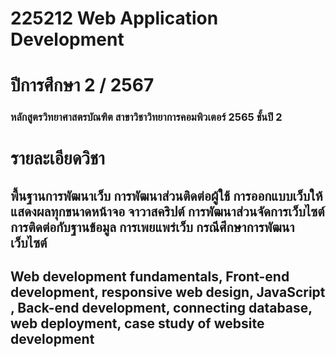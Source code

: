 # 225212 Web Application Development  
# ปีการศึกษา 2 / 2567
### หลักสูตรวิทยาศาสตรบัณฑิต สาขาวิชาวิทยาการคอมพิวเตอร์ 2565 ชั้นปี 2

# รายละเอียดวิชา
## พื้นฐานการพัฒนาเว็บ การพัฒนาส่วนติดต่อผู้ใช้ การออกแบบเว็บให้แสดงผลทุกขนาดหน้าจอ จาวาสคริปต์ การพัฒนาส่วนจัดการเว็บไซต์ การติดต่อกับฐานข้อมูล การเพยแพร่เว็บ กรณีศึกษาการพัฒนาเว็บไซต์

## Web development fundamentals, Front-end development, responsive web design, JavaScript , Back-end development, connecting database, web deployment, case study of website development
